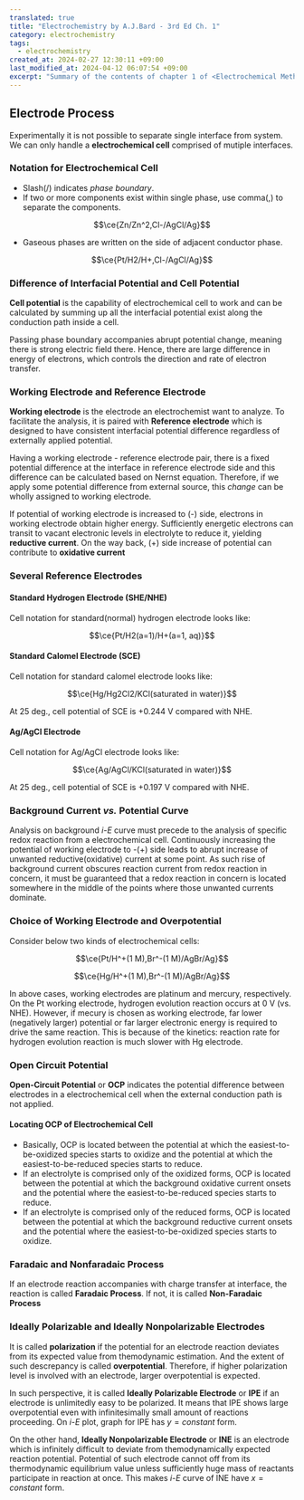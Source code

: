```yaml
---
translated: true
title: "Electrochemistry by A.J.Bard - 3rd Ed Ch. 1"
category: electrochemistry
tags:
  - electrochemistry
created_at: 2024-02-27 12:30:11 +09:00
last_modified_at: 2024-04-12 06:07:54 +09:00
excerpt: "Summary of the contents of chapter 1 of <Electrochemical Methods: Fundamentals and Applications (3rd Ed.)> by A. J. Bard."
---
```


## Electrode Process

Experimentally it is not possible to separate single interface from system.  We can only handle a **electrochemical cell** comprised of mutiple interfaces.

### Notation for Electrochemical Cell

- Slash(/) indicates *phase boundary*.
- If two or more components exist within single phase, use comma(,) to separate the components.

$$\ce{Zn/Zn^2,Cl-/AgCl/Ag}$$

- Gaseous phases are written on the side of adjacent conductor phase.

$$\ce{Pt/H2/H+,Cl-/AgCl/Ag}$$

### Difference of Interfacial Potential and Cell Potential

**Cell potential** is the capability of electrochemical cell to work and can be calculated by summing up all the interfacial potential exist along the conduction path inside a cell.

Passing phase boundary accompanies abrupt potential change, meaning there is strong electric field there.  Hence, there are large difference in energy of electrons, which controls the direction and rate of electron transfer.

### Working Electrode and Reference Electrode

**Working electrode** is the electrode an electrochemist want to analyze.  To facilitate the analysis, it is paired with **Reference electrode** which is designed to have consistent interfacial potential difference regardless of externally applied potential.

Having a working electrode - reference electrode pair, there is a fixed potential difference at the interface in reference electrode side and this difference can be calculated based on Nernst equation.  Therefore, if we apply some potential difference from external source, this *change* can be wholly assigned to working electrode.

If potential of working electrode is increased to (-) side, electrons in working electrode obtain higher energy.  Sufficiently energetic electrons can transit to vacant electronic levels in electrolyte to reduce it, yielding **reductive current**.  On the way back, (+) side increase of potential can contribute to **oxidative current**

### Several Reference Electrodes

#### Standard Hydrogen Electrode (SHE/NHE)

Cell notation for standard(normal) hydrogen electrode looks like:

$$\ce{Pt/H2(a=1)/H+(a=1, aq)}$$

#### Standard Calomel Electrode (SCE)

Cell notation for standard calomel electrode looks like:

$$\ce{Hg/Hg2Cl2/KCl(saturated in water)}$$

At 25 deg., cell potential of SCE is +0.244 V compared with NHE.

#### Ag/AgCl Electrode

Cell notation for Ag/AgCl electrode looks like:

$$\ce{Ag/AgCl/KCl(saturated in water)}$$

At 25 deg., cell potential of SCE is +0.197 V compared with NHE.

### Background Current *vs.* Potential Curve

Analysis on background $i$-$E$ curve must precede to the analysis of specific redox reaction from a electrochemical cell.  Continuously increasing the potential of working electrode to -(+) side leads to abrupt increase of unwanted reductive(oxidative) current at some point.  As such rise of background current obscures reaction current from redox reaction in concern, it must be guaranteed that a redox reaction in concern is located somewhere in the middle of the points where those unwanted currents dominate.

### Choice of Working Electrode and Overpotential

Consider below two kinds of electrochemical cells:

$$\ce{Pt/H^+(1 M),Br^-(1 M)/AgBr/Ag}$$

$$\ce{Hg/H^+(1 M),Br^-(1 M)/AgBr/Ag}$$

In above cases, working electrodes are platinum and mercury, respectively.  On the Pt working electrode, hydrogen evolution reaction occurs at 0 V (vs. NHE).  However, if mecury is chosen as working electrode, far lower (negatively larger) potential or far larger electronic energy is required to drive the same reaction.  This is because of the kinetics: reaction rate for hydrogen evolution reaction is much slower with Hg electrode. 

### Open Circuit Potential

**Open-Circuit Potential** or **OCP** indicates the potential difference between electrodes in a electrochemical cell when the external conduction path is not applied.

#### Locating OCP of Electrochemical Cell

- Basically, OCP is located between the potential at which the easiest-to-be-oxidized species starts to oxidize and the potential at which the easiest-to-be-reduced species starts to reduce.
- If an electrolyte is comprised only of the oxidized forms, OCP is located between the potential at which the background oxidative current onsets and the potential where the easiest-to-be-reduced species starts to reduce.
- If an electrolyte is comprised only of the reduced forms, OCP is located between the potential at which the background reductive current onsets and the potential where the easiest-to-be-oxidized species starts to oxidize.

### Faradaic and Nonfaradaic Process

If an electrode reaction accompanies with charge transfer at interface, the reaction is called **Faradaic Process**.  If not, it is called **Non-Faradaic Process**

### Ideally Polarizable and Ideally Nonpolarizable Electrodes

It is called **polarization** if the potential for an electrode reaction deviates from its expected value from themodynamic estimation.  And the extent of such descrepancy is called **overpotential**.  Therefore, if higher polarization level is involved with an electrode, larger overpotential is expected.

In such perspective, it is called **Ideally Polarizable Electrode** or **IPE** if an electrode is unlimitedly easy to be polarized.  It means that IPE shows large overpotential even with infinitesimally small amount of reactions proceeding.  On $i$-$E$ plot, graph for IPE has $y = constant$ form.

On the other hand, **Ideally Nonpolarizable Electrode** or **INE** is an electrode which is infinitely difficult to deviate from themodynamically expected reaction potential.  Potential of such electrode cannot off from its thermodynamic equilibrium value unless sufficiently huge mass of reactants participate in reaction at once.  This makes $i$-$E$ curve of INE have $x = constant$ form.